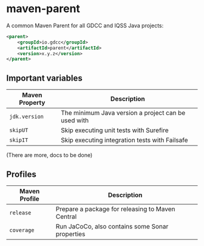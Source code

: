 # maven-parent

A common Maven Parent for all GDCC and IQSS Java projects:

```xml
<parent>
    <groupId>io.gdcc</groupId>
    <artifactId>parent</artifactId>
    <version>x.y.z</version>
</parent>
```

## Important variables

| Maven Property | Description                                         |
|----------------|-----------------------------------------------------|
| `jdk.version`  | The minimum Java version a project can be used with |
| `skipUT`       | Skip executing unit tests with Surefire             |
| `skipIT`       | Skip executing integration tests with Failsafe      |

(There are more, docs to be done)

## Profiles

| Maven Profile | Description                                      |
|---------------|--------------------------------------------------|
| `release`     | Prepare a package for releasing to Maven Central |
| `coverage`    | Run JaCoCo, also contains some Sonar properties  |
